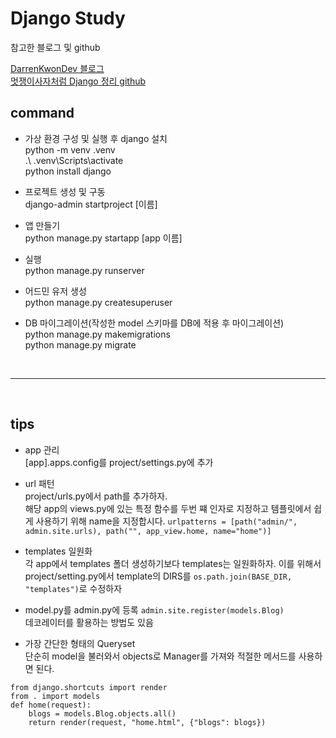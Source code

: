 # Django Study

참고한 블로그 및 github

[DarrenKwonDev 블로그](https://darrengwon.tistory.com/category/python%2C%20Selenium%2C%20Django/%F0%9F%94%AB%20Django)  
[멋쟁이사자처럼 Django 정리 github](https://github.com/LikeLionSCH/LikeLion_Django_Study_Summary)

## command

- 가상 환경 구성 및 실행 후 django 설치  
  python -m venv .venv  
  .\ .venv\Scripts\activate  
  python install django

- 프로젝트 생성 및 구동  
  django-admin startproject [이름]

- 앱 만들기  
  python manage.py startapp [app 이름]

- 실행  
  python manage.py runserver

- 어드민 유저 생성  
  python manage.py createsuperuser

- DB 마이그레이션(작성한 model 스키마를 DB에 적용 후 마이그레이션)  
  python manage.py makemigrations  
  python manage.py migrate

<br/>

---

<br/>

## tips

- app 관리  
  [app].apps.config를 project/settings.py에 추가

- url 패턴  
  project/urls.py에서 path를 추가하자.  
  해당 app의 views.py에 있는 특정 함수를 두번 쨰 인자로 지정하고
  템플릿에서 쉽게 사용하기 위해 name을 지정합시다.
  `urlpatterns = [path("admin/", admin.site.urls), path("", app_view.home, name="home")]`

- templates 일원화  
  각 app에서 templates 폴더 생성하기보다 templates는 일원화하자. 이를 위해서 project/setting.py에서 template의 DIRS를
  `os.path.join(BASE_DIR, "templates")`로 수정하자

- model.py를 admin.py에 등록
  `admin.site.register(models.Blog)`  
  데코레이터를 활용하는 방법도 있음

- 가장 간단한 형태의 Queryset  
  단순히 model을 불러와서 objects로 Manager를 가져와
  적절한 메서드를 사용하면 된다.

```
from django.shortcuts import render
from . import models
def home(request):
    blogs = models.Blog.objects.all()
    return render(request, "home.html", {"blogs": blogs})
```
